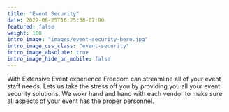 ```yaml
---
title: "Event Security"
date: 2022-08-25T16:25:58-07:00
featured: false
weight: 100
intro_image: "images/event-security-hero.jpg"
intro_image_css_class: "event-security"
intro_image_absolute: true
intro_image_hide_on_mobile: false
---
```


With Extensive Event experience Freedom can streamline all of your event staff needs.  Lets us take the stress off you by providing you all your event security solutions. We wokr hand and hand with each vendor to make sure all aspects of your event has the proper personnel.